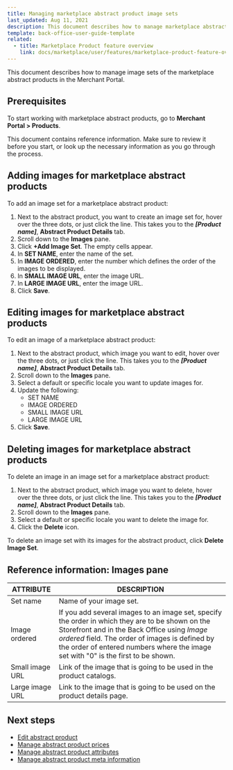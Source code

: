 ```yaml
---
title: Managing marketplace abstract product image sets
last_updated: Aug 11, 2021
description: This document describes how to manage marketplace abstract product image sets in the Merchant Portal.
template: back-office-user-guide-template
related:
  - title: Marketplace Product feature overview
    link: docs/marketplace/user/features/marketplace-product-feature-overview.html
---
```


This document describes how to manage image sets of the marketplace abstract products in the Merchant Portal.

## Prerequisites

To start working with marketplace abstract products, go to **Merchant Portal&nbsp;<span aria-label="and then">></span> Products**.

This document contains reference information. Make sure to review it before you start, or look up the necessary information as you go through the process.

##  Adding images for marketplace abstract products

To add an image set for a marketplace abstract product:

1. Next to the abstract product, you want to create an image set for, hover over the three dots, or just click the line. This takes you to the **_[Product name]_**, **Abstract Product Details** tab.
2. Scroll down to the **Images** pane.
3. Click **+Add Image Set**. The empty cells appear.
4. In **SET NAME**, enter the name of the set.
5. In **IMAGE ORDERED**, enter the number which defines the order of the images to be displayed.
6. In **SMALL IMAGE URL**, enter the image URL.
7. In **LARGE IMAGE URL**, enter the image URL.
8. Click **Save**.

## Editing images for marketplace abstract products

To edit an image of a marketplace abstract product:

1. Next to the abstract product, which image you want to edit, hover over the three dots, or just click the line. This takes you to the **_[Product name]_**, **Abstract Product Details** tab.
2. Scroll down to the **Images** pane.
3. Select a default or specific  locale you want to update images for.
4. Update the following:
    - SET NAME
    - IMAGE ORDERED
    - SMALL IMAGE URL
    - LARGE IMAGE URL
5. Click **Save**.

## Deleting images for marketplace abstract products

To delete an image in an image set for a marketplace abstract product:

1. Next to the abstract product, which image you want to delete, hover over the three dots, or just click the line. This takes you to the **_[Product name]_**, **Abstract Product Details** tab.
2. Scroll down to the **Images** pane.
3. Select a default or specific locale you want to delete the image for.
4. Click the **Delete** icon.

To delete an image set with its images for the abstract product, click **Delete Image Set**.

## Reference information: Images pane

| ATTRIBUTE       | DESCRIPTION                                                  |
| --------------- | ------------------------------------------------------------ |
| Set name        | Name of your image set.                                      |
| Image ordered   | If you add several images to an image set, specify the order in which they are to be shown on the Storefront and in the Back Office using *Image ordered* field. The order of images is defined by the order of entered numbers where the image set with "0" is the first to be shown. |
| Small image URL | Link of the image that is going to be used in the product catalogs. |
| Large image URL | Link to the image that is going to be used on the product details page. |

## Next steps

- [Edit abstract product](/docs/marketplace/user/merchant-portal-user-guides/products/abstract-products/managing-marketplace-abstract-product.html)
- [Manage abstract product prices](/docs/marketplace/user/merchant-portal-user-guides/products/abstract-products/managing-marketplace-abstract-product-prices.html)
- [Manage abstract product attributes](/docs/marketplace/user/merchant-portal-user-guides/products/abstract-products/managing-marketplace-abstract-product-attributes.html)
- [Manage abstract product meta information](/docs/marketplace/user/merchant-portal-user-guides/products/abstract-products/managing-marketplace-abstract-product-meta-information.html)
